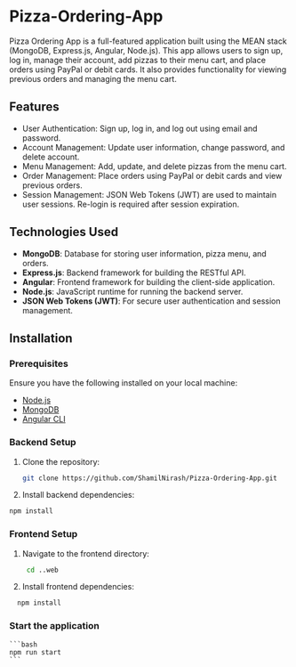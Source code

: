 # Pizza-Ordering-App

Pizza Ordering App is a full-featured application built using the MEAN stack (MongoDB, Express.js, Angular, Node.js). This app allows users to sign up, log in, manage their account, add pizzas to their menu cart, and place orders using PayPal or debit cards. It also provides functionality for viewing previous orders and managing the menu cart.

## Features

- User Authentication: Sign up, log in, and log out using email and password.
- Account Management: Update user information, change password, and delete account.
- Menu Management: Add, update, and delete pizzas from the menu cart.
- Order Management: Place orders using PayPal or debit cards and view previous orders.
- Session Management: JSON Web Tokens (JWT) are used to maintain user sessions. Re-login is required after session expiration.

## Technologies Used

- **MongoDB**: Database for storing user information, pizza menu, and orders.
- **Express.js**: Backend framework for building the RESTful API.
- **Angular**: Frontend framework for building the client-side application.
- **Node.js**: JavaScript runtime for running the backend server.
- **JSON Web Tokens (JWT)**: For secure user authentication and session management.

## Installation

### Prerequisites

Ensure you have the following installed on your local machine:

- [Node.js](https://nodejs.org/)
- [MongoDB](https://www.mongodb.com/)
- [Angular CLI](https://angular.io/cli)

### Backend Setup

1. Clone the repository:

   ```bash
   git clone https://github.com/ShamilNirash/Pizza-Ordering-App.git
   ```

2. Install backend dependencies:

```bash
npm install
```

### Frontend Setup

1. Navigate to the frontend directory:

   ```bash
    cd ..web
   ```

2. Install frontend dependencies:

```bash
  npm install
```

### Start the application

    ```bash
    npm run start
    ```
